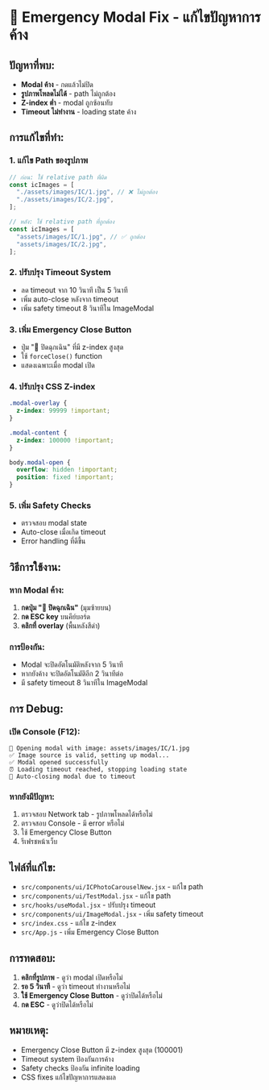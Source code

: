 # 🚨 Emergency Modal Fix - แก้ไขปัญหาการค้าง

## ปัญหาที่พบ:

- **Modal ค้าง** - กดแล้วไม่ปิด
- **รูปภาพโหลดไม่ได้** - path ไม่ถูกต้อง
- **Z-index ต่ำ** - modal ถูกซ้อนทับ
- **Timeout ไม่ทำงาน** - loading state ค้าง

## การแก้ไขที่ทำ:

### 1. **แก้ไข Path ของรูปภาพ**

```javascript
// ก่อน: ใช้ relative path ที่ผิด
const icImages = [
  "./assets/images/IC/1.jpg", // ❌ ไม่ถูกต้อง
  "./assets/images/IC/2.jpg",
];

// หลัง: ใช้ relative path ที่ถูกต้อง
const icImages = [
  "assets/images/IC/1.jpg", // ✅ ถูกต้อง
  "assets/images/IC/2.jpg",
];
```

### 2. **ปรับปรุง Timeout System**

- ลด timeout จาก 10 วินาที เป็น 5 วินาที
- เพิ่ม auto-close หลังจาก timeout
- เพิ่ม safety timeout 8 วินาทีใน ImageModal

### 3. **เพิ่ม Emergency Close Button**

- ปุ่ม "🚨 ปิดฉุกเฉิน" ที่มี z-index สูงสุด
- ใช้ `forceClose()` function
- แสดงเฉพาะเมื่อ modal เปิด

### 4. **ปรับปรุง CSS Z-index**

```css
.modal-overlay {
  z-index: 99999 !important;
}

.modal-content {
  z-index: 100000 !important;
}

body.modal-open {
  overflow: hidden !important;
  position: fixed !important;
}
```

### 5. **เพิ่ม Safety Checks**

- ตรวจสอบ modal state
- Auto-close เมื่อเกิด timeout
- Error handling ที่ดีขึ้น

## วิธีการใช้งาน:

### **หาก Modal ค้าง:**

1. **กดปุ่ม "🚨 ปิดฉุกเฉิน"** (มุมซ้ายบน)
2. **กด ESC key** บนคีย์บอร์ด
3. **คลิกที่ overlay** (พื้นหลังสีดำ)

### **การป้องกัน:**

- Modal จะปิดอัตโนมัติหลังจาก 5 วินาที
- หากยังค้าง จะปิดอัตโนมัติอีก 2 วินาทีต่อ
- มี safety timeout 8 วินาทีใน ImageModal

## การ Debug:

### **เปิด Console (F12):**

```
🚀 Opening modal with image: assets/images/IC/1.jpg
✅ Image source is valid, setting up modal...
✅ Modal opened successfully
⏰ Loading timeout reached, stopping loading state
🚨 Auto-closing modal due to timeout
```

### **หากยังมีปัญหา:**

1. ตรวจสอบ Network tab - รูปภาพโหลดได้หรือไม่
2. ตรวจสอบ Console - มี error หรือไม่
3. ใช้ Emergency Close Button
4. รีเฟรชหน้าเว็บ

## ไฟล์ที่แก้ไข:

- `src/components/ui/ICPhotoCarouselNew.jsx` - แก้ไข path
- `src/components/ui/TestModal.jsx` - แก้ไข path
- `src/hooks/useModal.jsx` - ปรับปรุง timeout
- `src/components/ui/ImageModal.jsx` - เพิ่ม safety timeout
- `src/index.css` - แก้ไข z-index
- `src/App.js` - เพิ่ม Emergency Close Button

## การทดสอบ:

1. **คลิกที่รูปภาพ** - ดูว่า modal เปิดหรือไม่
2. **รอ 5 วินาที** - ดูว่า timeout ทำงานหรือไม่
3. **ใช้ Emergency Close Button** - ดูว่าปิดได้หรือไม่
4. **กด ESC** - ดูว่าปิดได้หรือไม่

## หมายเหตุ:

- Emergency Close Button มี z-index สูงสุด (100001)
- Timeout system ป้องกันการค้าง
- Safety checks ป้องกัน infinite loading
- CSS fixes แก้ไขปัญหาการแสดงผล
